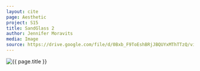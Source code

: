 ```yaml
---
layout: cite
page: Aesthetic
project: S15
title: SandGlass 2
author: Jennifer Moravits
media: Image
source: https://drive.google.com/file/d/0Bxb_F9ToEshBRjJBQUYxMThTTzQ/view?usp=sharing
---
```

![{{ page.title }}](/projects/S15/aesthetic/sand2.png)
